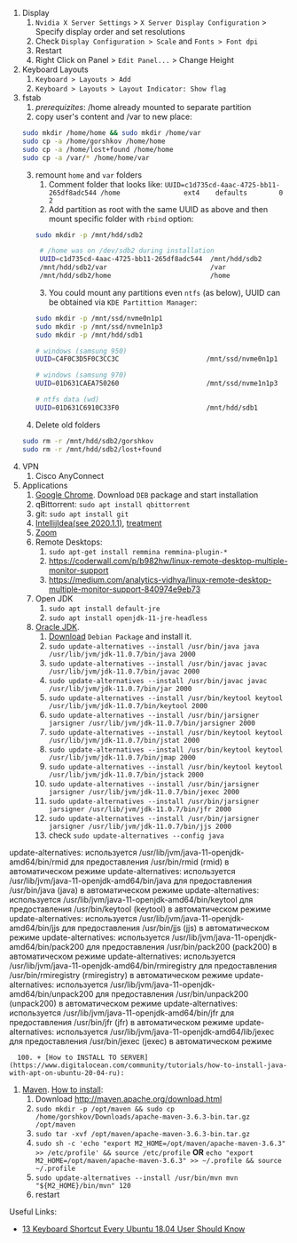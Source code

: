 1. Display
   1. `Nvidia X Server Settings` > `X Server Display Configuration` > Specify display order and set resolutions
   1. Check `Display Configuration > Scale` and `Fonts > Font dpi`
   1. Restart
   1. Right Click on Panel > `Edit Panel...` > Change Height
1. Keyboard Layouts
   1. `Keyboard > Layouts > Add`
   2. `Keyboard > Layouts > Layout Indicator: Show flag`
1. fstab
   1. *prerequizites*: /home already mounted to separate partition
   2. copy user's content and /var to new place:
   ```bash
   sudo mkdir /home/home && sudo mkdir /home/var
   sudo cp -a /home/gorshkov /home/home
   sudo cp -a /home/lost+found /home/home
   sudo cp -a /var/* /home/home/var
   ```
   3. remount `home` and `var` folders
      1. Comment folder that looks like: `UUID=c1d735cd-4aac-4725-bb11-265df8adc544 /home                ext4    defaults        0       2`
      2. Add partition as root with the same UUID as above and then mount specific folder with `rbind` option:
      ```bash
      sudo mkdir -p /mnt/hdd/sdb2
      ```
      ```bash
       # /home was on /dev/sdb2 during installation
       UUID=c1d735cd-4aac-4725-bb11-265df8adc544  /mnt/hdd/sdb2        ext4    defaults        0       2
       /mnt/hdd/sdb2/var                          /var                 none    rbind           0       0
       /mnt/hdd/sdb2/home                         /home                none    rbind           0       0
      ```
      3. You could mount any partitions even `ntfs` (as below), UUID can be obtained via `KDE Partittion Manager`:
      ```bash
      sudo mkdir -p /mnt/ssd/nvme0n1p1
      sudo mkdir -p /mnt/ssd/nvme1n1p3
      sudo mkdir -p /mnt/hdd/sdb1
      ```
      ```bash
      # windows (samsung 950)
      UUID=C4F0C3D5F0C3CC3C                      /mnt/ssd/nvme0n1p1   ntfs    ro              0       2

      # windows (samsung 970)
      UUID=01D631CAEA750260                      /mnt/ssd/nvme1n1p3   ntfs    ro              0       2

      # ntfs data (wd)
      UUID=01D631C6910C33F0                      /mnt/hdd/sdb1        ntfs    defaults        0       2
      ```
   4. Delete old folders 
   ```bash
   sudo rm -r /mnt/hdd/sdb2/gorshkov
   sudo rm -r /mnt/hdd/sdb2/lost+found
   ```
1. VPN 
   1. Cisco AnyConnect 
1. Applications   
   1. [Google Chrome](https://www.google.com/intl/ru_ru/chrome/). Download `DEB` package and start installation
   1. qBittorrent: `sudo apt install qbittorrent`
   1. git: `sudo apt install git`
   1. [IntellijIdea(see 2020.1.1)](https://www.jetbrains.com/ru-ru/idea/download/#section=linux), [treatment](https://rutracker.org/forum/viewtopic.php?t=5883972)
   1. [Zoom](https://zoom.us/download)
   1. Remote Desktops:
      1. `sudo apt-get install remmina remmina-plugin-*`
      1. https://coderwall.com/p/b982hw/linux-remote-desktop-multiple-monitor-support
      1. https://medium.com/analytics-vidhya/linux-remote-desktop-multiple-monitor-support-840974e9eb73
   1. Open JDK
      1. `sudo apt install default-jre`
      1. `sudo apt install openjdk-11-jre-headless`
   1. [Oracle JDK](https://www.oracle.com/java). 
      1. [Download](https://www.oracle.com/java/technologies/javase-downloads.html) `Debian Package` and install it.
      2. `sudo update-alternatives --install /usr/bin/java java /usr/lib/jvm/jdk-11.0.7/bin/java 2000`
      3. `sudo update-alternatives --install /usr/bin/javac javac /usr/lib/jvm/jdk-11.0.7/bin/javac 2000`
      4. `sudo update-alternatives --install /usr/bin/javac javac /usr/lib/jvm/jdk-11.0.7/bin/jar 2000`
      5. `sudo update-alternatives --install /usr/bin/keytool keytool /usr/lib/jvm/jdk-11.0.7/bin/keytool 2000`
      6. `sudo update-alternatives --install /usr/bin/jarsigner jarsigner /usr/lib/jvm/jdk-11.0.7/bin/jarsigner 2000`      
      7. `sudo update-alternatives --install /usr/bin/keytool keytool /usr/lib/jvm/jdk-11.0.7/bin/jstat 2000`
      8. `sudo update-alternatives --install /usr/bin/keytool keytool /usr/lib/jvm/jdk-11.0.7/bin/jmap 2000`
      9. `sudo update-alternatives --install /usr/bin/keytool keytool /usr/lib/jvm/jdk-11.0.7/bin/jstack 2000`
      10. `sudo update-alternatives --install /usr/bin/jarsigner jarsigner /usr/lib/jvm/jdk-11.0.7/bin/jexec 2000`      
      11. `sudo update-alternatives --install /usr/bin/jarsigner jarsigner /usr/lib/jvm/jdk-11.0.7/bin/jfr 2000`      
      12. `sudo update-alternatives --install /usr/bin/jarsigner jarsigner /usr/lib/jvm/jdk-11.0.7/bin/jjs 2000`      
      13. check `sudo update-alternatives --config java`
      
      
update-alternatives: используется /usr/lib/jvm/java-11-openjdk-amd64/bin/rmid для предоставления /usr/bin/rmid (rmid) в автоматическом режиме
update-alternatives: используется /usr/lib/jvm/java-11-openjdk-amd64/bin/java для предоставления /usr/bin/java (java) в автоматическом режиме
update-alternatives: используется /usr/lib/jvm/java-11-openjdk-amd64/bin/keytool для предоставления /usr/bin/keytool (keytool) в автоматическом режиме
update-alternatives: используется /usr/lib/jvm/java-11-openjdk-amd64/bin/jjs для предоставления /usr/bin/jjs (jjs) в автоматическом режиме
update-alternatives: используется /usr/lib/jvm/java-11-openjdk-amd64/bin/pack200 для предоставления /usr/bin/pack200 (pack200) в автоматическом режиме
update-alternatives: используется /usr/lib/jvm/java-11-openjdk-amd64/bin/rmiregistry для предоставления /usr/bin/rmiregistry (rmiregistry) в автоматическом режиме
update-alternatives: используется /usr/lib/jvm/java-11-openjdk-amd64/bin/unpack200 для предоставления /usr/bin/unpack200 (unpack200) в автоматическом режиме
update-alternatives: используется /usr/lib/jvm/java-11-openjdk-amd64/bin/jfr для предоставления /usr/bin/jfr (jfr) в автоматическом режиме
update-alternatives: используется /usr/lib/jvm/java-11-openjdk-amd64/lib/jexec для предоставления /usr/bin/jexec (jexec) в автоматическом режиме

      
      100. + [How to INSTALL TO SERVER](https://www.digitalocean.com/community/tutorials/how-to-install-java-with-apt-on-ubuntu-20-04-ru):
   1. [Maven](http://maven.apache.org). [How to install](https://www.apache-maven.ru/install.html): 
      1. Download http://maven.apache.org/download.html
      2. `sudo mkdir -p /opt/maven && sudo cp /home/gorshkov/Downloads/apache-maven-3.6.3-bin.tar.gz /opt/maven`
      3. `sudo tar -xvf /opt/maven/apache-maven-3.6.3-bin.tar.gz`
      4. `sudo sh -c 'echo "export M2_HOME=/opt/maven/apache-maven-3.6.3" >> /etc/profile' && source /etc/profile`
         **OR**
         `echo "export M2_HOME=/opt/maven/apache-maven-3.6.3" >> ~/.profile && source ~/.profile`
      5. `sudo update-alternatives --install /usr/bin/mvn mvn "${M2_HOME}/bin/mvn" 120`
      6. restart
   
Useful Links:
* [13 Keyboard Shortcut Every Ubuntu 18.04 User Should Know](https://itsfoss.com/ubuntu-shortcuts/)
